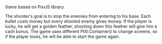 Game based on PixiJS library.

The shooter's goal is to stop the enemies from entering to his base. Each bullet costs money but every shooted enemy gives money. If the player is lucky, he will get a golden feather, shooting down this feather will give him a cash bonus. The game uses different PIXI.Container() to change screens, so if the player loses, he will be able to start the game again.
